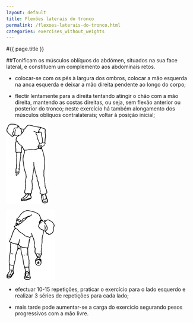 ```yaml
---
layout: default
title: Flexões laterais do tronco
permalink: /flexoes-laterais-do-tronco.html
categories: exercises_without_weights
---
```


#{{ page.title }}

##Tonificam os músculos oblíquos do abdómen, situados na sua face lateral, e constituem um complemento aos abdominais retos.

* colocar-se com os pés à largura dos ombros, colocar a mão esquerda na anca esquerda e deixar a mão direita pendente ao longo do corpo;

* flectir lentamente para a direita tentando atingir o chão com a mão direita, mantendo as costas direitas, ou seja, sem flexão anterior ou posterior do tronco; neste exercício há também alongamento dos músculos oblíquos contralaterais; voltar à posição inicial;

![Flexões laterais do tronco](assets/meios-agachamentos_clip_image002.gif)

![Flexões laterais do tronco](assets/meios-agachamentos_clip_image004.gif)

* efectuar 10-15 repetições, praticar o exercício para o lado esquerdo e realizar 3 séries de repetições para cada lado;

* mais tarde pode aumentar-se a carga do exercício segurando pesos progressivos com a mão livre.
